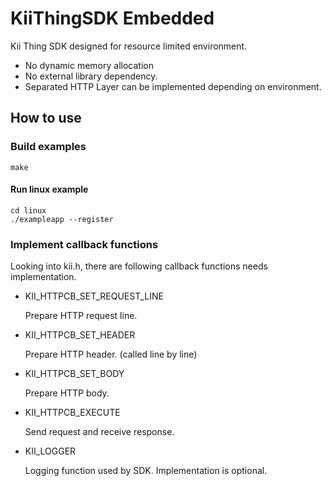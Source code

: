 # KiiThingSDK Embedded

Kii Thing SDK designed for resource limited environment.
 - No dynamic memory allocation
 - No external library dependency.
 - Separated HTTP Layer can be implemented depending on environment.

## How to use

### Build examples

    make

#### Run linux example

    cd linux
    ./exampleapp --register

### Implement callback functions
Looking into kii.h, there are following callback functions needs implementation.

 - KII\_HTTPCB\_SET\_REQUEST\_LINE

   Prepare HTTP request line.
 - KII\_HTTPCB\_SET\_HEADER

   Prepare HTTP header. (called line by line)
 - KII\_HTTPCB\_SET\_BODY

   Prepare HTTP body.
 - KII\_HTTPCB\_EXECUTE

   Send request and receive response.
 - KII\_LOGGER

   Logging function used by SDK. Implementation is optional.

